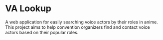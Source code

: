 # VA Lookup

A web application for easily searching voice actors by their roles in anime. This project aims to help convention organizers find and contact voice actors based on their popular roles.
